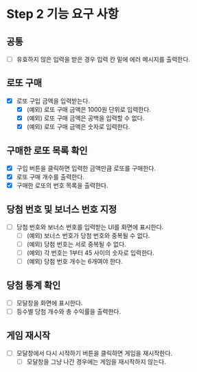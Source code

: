# Step 2 기능 요구 사항

## 공통

- [ ] 유효하지 않은 입력을 받은 경우 입력 칸 밑에 에러 메시지를 출력한다.

## 로또 구매

- [x] 로또 구입 금액을 입력받는다.
  - [x] (예외) 로또 구매 금액은 1000원 단위로 입력한다.
  - [x] (예외) 로또 구매 금액은 공백을 입력할 수 없다.
  - [x] (예외) 로또 구매 금액은 숫자로 입력한다.

## 구매한 로또 목록 확인

- [x] 구입 버튼을 클릭하면 입력한 금액만큼 로또를 구매한다.
- [x] 로또 구매 개수를 출력한다.
- [x] 구매한 로또의 번호 목록을 출력한다.

## 당첨 번호 및 보너스 번호 지정

- [ ] 당첨 번호와 보너스 번호를 입력받는 UI를 화면에 표시한다.
  - [ ] (예외) 보너스 번호가 당첨 번호와 중복될 수 없다.
  - [ ] (예외) 당첨 번호는 서로 중복될 수 없다.
  - [ ] (예외) 각 번호는 1부터 45 사이의 숫자로 입력한다.
  - [ ] (예외) 당첨 번호 개수는 6개여야 한다.

## 당첨 통계 확인

- [ ] 모달창을 화면에 표시한다.
- [ ] 등수별 당첨 개수와 총 수익률을 출력한다.

## 게임 재시작

- [ ] 모달창에서 다시 시작하기 버튼을 클릭하면 게임을 재시작한다.
  - [ ] 모달창을 그냥 나간 경우에는 게임을 재시작하지 않는다.
